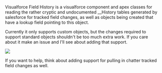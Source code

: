 Visualforce Field History is a visualforce component and apex classes for reading the rather cryptic and undocumented __History tables generated by salesforce for tracked field changes, as well as objects being created that have a lookup field pointing to this object.

Currently it only supports custom objects, but the changes required to support standard objects shouldn't be too much extra work. If you care about it make an issue and I'll see about adding that support.

![](http://github.com/capeterson/Visualforce-Field-History/raw/master/screenshot.png)

If you want to help, think about adding support for pulling in chatter tracked field changes as well.
